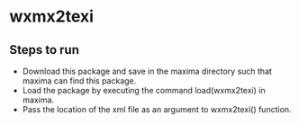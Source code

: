 # wxmx2texi

## Steps to run
- Download this package and save in the maxima directory such that maxima can find this package.
- Load the package by executing the command load(wxmx2texi) in maxima. 
- Pass the location of the xml file as an argument to wxmx2texi() function.
